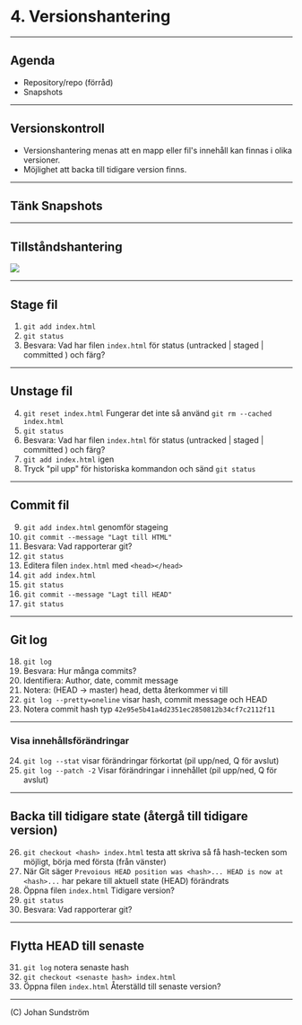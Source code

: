 # 4. Versionshantering

---

## Agenda

* Repository/repo (förråd)
* Snapshots

---

## Versionskontroll

* Versionshantering menas att en mapp eller fil's innehåll kan finnas i olika versioner.
* Möjlighet att backa till tidigare version finns.

---

## Tänk Snapshots

---

## Tillståndshantering

<img src="https://camo.githubusercontent.com/68c10cf9817f61108313cf3eb561e96913e0f16783a31e344f1414e11dbe41a1/68747470733a2f2f6769742d73636d2e636f6d2f696d616765732f61626f75742f696e646578314032782e706e67">

---

## Stage fil

1. ```git add index.html```
2. ```git status```
3. Besvara: Vad har filen ```index.html``` för status (untracked | staged | committed ) och färg?

---

## Unstage fil

4. ```git reset index.html``` Fungerar det inte så använd ```git rm --cached index.html```
5. ```git status```
6. Besvara: Vad har filen ```index.html``` för status (untracked | staged | committed ) och färg?
7. ```git add index.html``` igen
8. Tryck "pil upp" för historiska kommandon och sänd ```git status```

---

## Commit fil

9. ```git add index.html``` genomför stageing
10. ```git commit --message "Lagt till HTML"```
11. Besvara: Vad rapporterar git?
12. ```git status```
13. Editera filen ```index.html``` med ```<head></head>```
14. ```git add index.html```
15. ```git status```
16. ```git commit --message "Lagt till HEAD"```
17. ```git status```

---

## Git log

18. ```git log```
19. Besvara: Hur många commits?
20. Identifiera: Author, date, commit message
21. Notera: (HEAD -> master) head, detta återkommer vi till
22. ```git log --pretty=oneline``` visar hash, commit message och HEAD
23. Notera commit hash typ  `42e95e5b41a4d2351ec2850812b34cf7c2112f11`

---

### Visa innehållsförändringar

24. ```git log --stat``` visar förändringar förkortat (pil upp/ned, Q för avslut)
25. ```git log --patch -2``` Visar förändringar i innehållet (pil upp/ned, Q för avslut)

---

## Backa till tidigare state (återgå till tidigare version)

26. ```git checkout <hash> index.html``` testa att skriva så få hash-tecken som möjligt, börja med första (från vänster)
27. När Git säger ```Prevoious HEAD position was <hash>... HEAD is now at <hash>...``` har pekare till aktuell state (HEAD) förändrats
28. Öppna filen ```index.html``` Tidigare version?
29. ```git status```
30. Besvara: Vad rapporterar git?

---

## Flytta HEAD till senaste 

31. ```git log``` notera senaste hash
32. ```git checkout <senaste hash> index.html```
33. Öppna filen ```index.html``` Återställd till senaste version?

--- 

(C) Johan Sundström